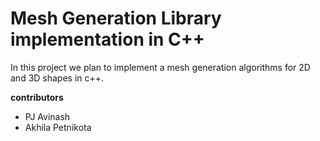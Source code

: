# Mesh Generation Library implementation in C++ 
In this project we plan to implement a mesh generation algorithms for 2D and 3D shapes in c++.

**contributors**
- PJ Avinash
- Akhila Petnikota